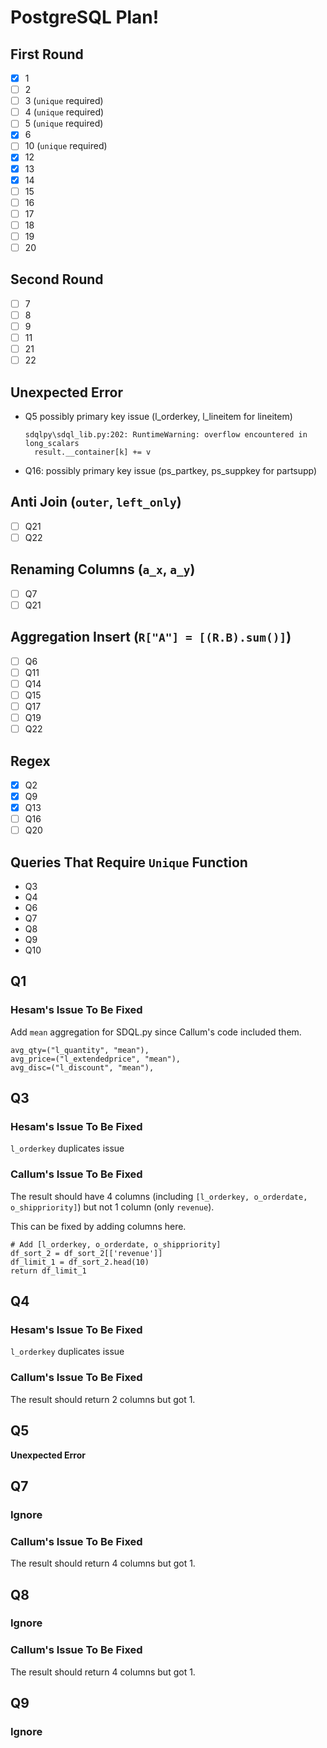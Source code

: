 # PostgreSQL Plan!

## First Round
- [x] 1
- [ ] 2
- [ ] 3 (`unique` required)
- [ ] 4 (`unique` required)
- [ ] 5 (`unique` required)
- [x] 6
- [ ] 10 (`unique` required)
- [x] 12
- [x] 13
- [x] 14
- [ ] 15
- [ ] 16
- [ ] 17
- [ ] 18
- [ ] 19
- [ ] 20

## Second Round
- [ ] 7
- [ ] 8
- [ ] 9
- [ ] 11
- [ ] 21
- [ ] 22

## Unexpected Error
- Q5 possibly primary key issue (l_orderkey, l_lineitem for lineitem)
  ```
  sdqlpy\sdql_lib.py:202: RuntimeWarning: overflow encountered in long_scalars
    result.__container[k] += v
  ```
- Q16: possibly primary key issue (ps_partkey, ps_suppkey for partsupp)

## Anti Join (`outer`, `left_only`)
- [ ] Q21
- [ ] Q22

## Renaming Columns (`a_x`, `a_y`)
- [ ] Q7
- [ ] Q21

## Aggregation Insert (`R["A"] = [(R.B).sum()]`)
- [ ] Q6
- [ ] Q11
- [ ] Q14
- [ ] Q15
- [ ] Q17
- [ ] Q19
- [ ] Q22

## Regex
- [x] Q2
- [x] Q9
- [x] Q13
- [ ] Q16
- [ ] Q20

## Queries That Require `Unique` Function
- Q3
- Q4
- Q6
- Q7
- Q8
- Q9
- Q10

## Q1
### Hesam's Issue To Be Fixed
Add `mean` aggregation for SDQL.py since Callum's code included them.
```
avg_qty=("l_quantity", "mean"),
avg_price=("l_extendedprice", "mean"),
avg_disc=("l_discount", "mean"),
```

## Q3
### Hesam's Issue To Be Fixed
`l_orderkey` duplicates issue

### Callum's Issue To Be Fixed
The result should have 4 columns (including `[l_orderkey, o_orderdate, o_shippriority]`) but not 1 column (only `revenue`).

This can be fixed by adding columns here.
```
# Add [l_orderkey, o_orderdate, o_shippriority]
df_sort_2 = df_sort_2[['revenue']]
df_limit_1 = df_sort_2.head(10)
return df_limit_1
```

## Q4
### Hesam's Issue To Be Fixed
`l_orderkey` duplicates issue

### Callum's Issue To Be Fixed
The result should return 2 columns but got 1.

## Q5
__Unexpected Error__

## Q7
### Ignore

### Callum's Issue To Be Fixed
The result should return 4 columns but got 1.

## Q8
### Ignore

### Callum's Issue To Be Fixed
The result should return 4 columns but got 1.

## Q9
### Ignore